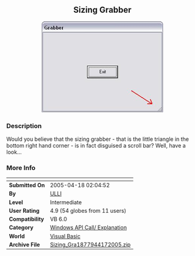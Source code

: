 ﻿<div align="center">

## Sizing Grabber

<img src="PIC20054172013311066.JPG">
</div>

### Description

Would you believe that the sizing grabber - that is the little triangle in the bottom right hand corner - is in fact disguised a scroll bar? Well, have a look...
 
### More Info
 


<span>             |<span>
---                |---
**Submitted On**   |2005-04-18 02:04:52
**By**             |[ULLI](https://github.com/Planet-Source-Code/PSCIndex/blob/master/ByAuthor/ulli.md)
**Level**          |Intermediate
**User Rating**    |4.9 (54 globes from 11 users)
**Compatibility**  |VB 6\.0
**Category**       |[Windows API Call/ Explanation](https://github.com/Planet-Source-Code/PSCIndex/blob/master/ByCategory/windows-api-call-explanation__1-39.md)
**World**          |[Visual Basic](https://github.com/Planet-Source-Code/PSCIndex/blob/master/ByWorld/visual-basic.md)
**Archive File**   |[Sizing\_Gra1877944172005\.zip](https://github.com/Planet-Source-Code/ulli-sizing-grabber__1-60067/archive/master.zip)








